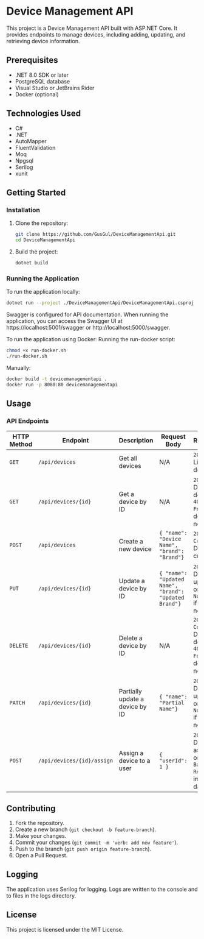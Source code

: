# Device Management API

This project is a Device Management API built with ASP.NET Core. It provides endpoints to manage devices, including adding, updating, and retrieving device information.

## Prerequisites
- .NET 8.0 SDK or later
- PostgreSQL database
- Visual Studio or JetBrains Rider
- Docker (optional)

## Technologies Used
- C#
- .NET
- AutoMapper
- FluentValidation
- Moq
- Npgsql
- Serilog
- xunit

## Getting Started
### Installation
1. Clone the repository:
    ```bash
    git clone https://github.com/GusGul/DeviceManagementApi.git
    cd DeviceManagementApi
    ```
2. Build the project:
    ```bash
    dotnet build
    ```

### Running the Application
To run the application locally:
```bash
dotnet run --project ./DeviceManagementApi/DeviceManagementApi.csproj
```
Swagger is configured for API documentation. When running the application, you can access the Swagger UI at https://localhost:5001/swagger or http://localhost:5000/swagger.

To run the application using Docker:
Running the run-docker script:
```bash
chmod +x run-docker.sh
./run-docker.sh
```
Manually:
```bash
docker build -t devicemanagementapi .
docker run -p 8080:80 devicemanagementapi
```

## Usage
### API Endpoints
| HTTP Method | Endpoint                          | Description                                       | Request Body                             | Response                                                                                     |
|-------------|-----------------------------------|---------------------------------------------------|------------------------------------------|----------------------------------------------------------------------------------------------|
| `GET`       | `/api/devices`                    | Get all devices                                  | N/A                                      | `200 OK` - List of devices.                                                                  |
| `GET`       | `/api/devices/{id}`               | Get a device by ID                               | N/A                                      | `200 OK` - Device details or `404 Not Found` if device not found.                           |
| `POST`      | `/api/devices`                    | Create a new device                              | `{ "name": "Device Name", "brand": "Brand"}` | `201 Created` - Device created.                                                              |
| `PUT`       | `/api/devices/{id}`               | Update a device by ID                            | `{ "name": "Updated Name", "brand": "Updated Brand"}` | `200 OK` - Device updated or `404 Not Found` if device not found.                            |
| `DELETE`    | `/api/devices/{id}`               | Delete a device by ID                            | N/A                                      | `204 No Content` - Device deleted or `404 Not Found` if device not found.                   |
| `PATCH`     | `/api/devices/{id}`               | Partially update a device by ID                  | `{ "name": "Partial Name"}`               | `200 OK` - Device updated or `404 Not Found` if device not found.                            |
| `POST`      | `/api/devices/{id}/assign`        | Assign a device to a user                        | `{ "userId": 1 }`                        | `200 OK` - Device assigned or `400 Bad Request` if invalid data.                             |

## Contributing
1. Fork the repository.
2. Create a new branch (`git checkout -b feature-branch`).
3. Make your changes.
4. Commit your changes (`git commit -m 'verb: add new feature'`).
5. Push to the branch (`git push origin feature-branch`).
6. Open a Pull Request.

## Logging
The application uses Serilog for logging. Logs are written to the console and to files in the logs directory.  

## License
This project is licensed under the MIT License.
